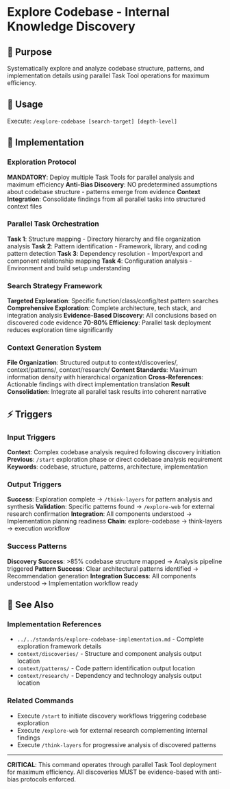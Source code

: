 # Explore Codebase - Internal Knowledge Discovery

## 🎯 Purpose
Systematically explore and analyze codebase structure, patterns, and implementation details using parallel Task Tool operations for maximum efficiency.

## 🚀 Usage
Execute: `/explore-codebase [search-target] [depth-level]`

## 🔧 Implementation

### Exploration Protocol
**MANDATORY**: Deploy multiple Task Tools for parallel analysis and maximum efficiency
**Anti-Bias Discovery**: NO predetermined assumptions about codebase structure - patterns emerge from evidence
**Context Integration**: Consolidate findings from all parallel tasks into structured context files

### Parallel Task Orchestration
**Task 1**: Structure mapping - Directory hierarchy and file organization analysis
**Task 2**: Pattern identification - Framework, library, and coding pattern detection
**Task 3**: Dependency resolution - Import/export and component relationship mapping
**Task 4**: Configuration analysis - Environment and build setup understanding

### Search Strategy Framework
**Targeted Exploration**: Specific function/class/config/test pattern searches
**Comprehensive Exploration**: Complete architecture, tech stack, and integration analysis
**Evidence-Based Discovery**: All conclusions based on discovered code evidence
**70-80% Efficiency**: Parallel task deployment reduces exploration time significantly

### Context Generation System
**File Organization**: Structured output to context/discoveries/, context/patterns/, context/research/
**Content Standards**: Maximum information density with hierarchical organization
**Cross-References**: Actionable findings with direct implementation translation
**Result Consolidation**: Integrate all parallel task results into coherent narrative

## ⚡ Triggers

### Input Triggers
**Context**: Complex codebase analysis required following discovery initiation
**Previous**: `/start` exploration phase or direct codebase analysis requirement
**Keywords**: codebase, structure, patterns, architecture, implementation

### Output Triggers  
**Success**: Exploration complete → `/think-layers` for pattern analysis and synthesis
**Validation**: Specific patterns found → `/explore-web` for external research confirmation
**Integration**: All components understood → Implementation planning readiness
**Chain**: explore-codebase → think-layers → execution workflow

### Success Patterns
**Discovery Success**: >85% codebase structure mapped → Analysis pipeline triggered
**Pattern Success**: Clear architectural patterns identified → Recommendation generation
**Integration Success**: All components understood → Implementation workflow ready

## 🔗 See Also

### Implementation References
- `../../standards/explore-codebase-implementation.md` - Complete exploration framework details
- `context/discoveries/` - Structure and component analysis output location
- `context/patterns/` - Code pattern identification output location
- `context/research/` - Dependency and technology analysis output location

### Related Commands
- Execute `/start` to initiate discovery workflows triggering codebase exploration
- Execute `/explore-web` for external research complementing internal findings
- Execute `/think-layers` for progressive analysis of discovered patterns

---

**CRITICAL**: This command operates through parallel Task Tool deployment for maximum efficiency. All discoveries MUST be evidence-based with anti-bias protocols enforced.